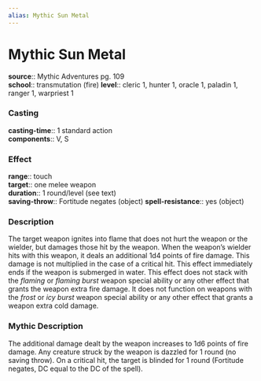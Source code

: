 ```yaml
---
alias: Mythic Sun Metal
---
```


# Mythic Sun Metal

**source**:: Mythic Adventures pg. 109  
**school**:: transmutation (fire)
**level**:: cleric 1, hunter 1, oracle 1, paladin 1, ranger 1, warpriest 1

### Casting 

**casting-time**:: 1 standard action  
**components**:: V, S

### Effect 

**range**:: touch  
**target**:: one melee weapon  
**duration**:: 1 round/level (see text)  
**saving-throw**:: Fortitude negates (object)
**spell-resistance**:: yes (object)

### Description 

The target weapon ignites into flame that does not hurt the weapon or the wielder, but damages those hit by the weapon. When the weapon’s wielder hits with this weapon, it deals an additional 1d4 points of fire damage. This damage is not multiplied in the case of a critical hit. This effect immediately ends if the weapon is submerged in water. This effect does not stack with the *flaming* or *flaming burst* weapon special ability or any other effect that grants the weapon extra fire damage. It does not function on weapons with the *frost* or *icy burst* weapon special ability or any other effect that grants a weapon extra cold damage.

### Mythic Description

The additional damage dealt by the weapon increases to 1d6 points of fire damage. Any creature struck by the weapon is dazzled for 1 round (no saving throw). On a critical hit, the target is blinded for 1 round (Fortitude negates, DC equal to the DC of the spell).
